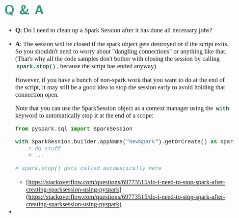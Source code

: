 <style>
body {
  font-family: "Gentium Basic", Cardo , "Linux Libertine o", "Palatino Linotype", Cambria, serif;
  font-size: 130% !important;
}
code {
	padding: 0 .25em;
	
	white-space: pre;
	font-family: "Tlwg mono", Consolas, "Liberation Mono", Menlo, Courier, monospace;
	
	background-color: #ECFFFA;
	//border: 1px solid #ccc;
	//border-radius: 3px;
}

kbd {
	display: inline-block;
	padding: 3px 5px;
	font-family: "Tlwg mono", Consolas, "Liberation Mono", Menlo, Courier, monospace;
	line-height: 10px;
	color: #555;
	vertical-align: middle;
	background-color: #ECFFFA;
	border: solid 1px #ccc;
	border-bottom-color: #bbb;
	border-radius: 3px;
	box-shadow: inset 0 -1px 0 #bbb;
}

h1,h2,h3,h4,h5 {
  color: #269B7D; 
  font-family: "fira sans", "Latin Modern Sans", Calibri, "Trebuchet MS", sans-serif;
}

</style>

# Q & A
- **Q**: Do I need to clean up a Spark Session after it has done all necessary jobs?
- **A**: The session will be closed if the spark object gets destroyed or if the script exits. So you shouldn't need to 
  worry about "dangling connections" or anything like that.
  (That's why all the code samples don't bother with closing the session by calling `spark.stop()`, because the script 
  has ended anyway)

  However, if you have a bunch of non-spark work that you want to do at the end of the script, it may still be a good
  idea to stop the session early to avoid holding that connection open.

  Note that you can use the SparkSession object as a context manager using the `with` keyword to automatically stop it 
  at the end of a scope:

  ```python
  from pyspark.sql import SparkSession
  
  with SparkSession.builder.appName("NewSpark").getOrCreate() as spark:
      # do stuff
      # ...
  
  # spark.stop() gets called automatically here
  ```
  - [https://stackoverflow.com/questions/69773515/do-i-need-to-stop-spark-after-creating-sparksession-using-pyspark](https://stackoverflow.com/questions/69773515/do-i-need-to-stop-spark-after-creating-sparksession-using-pyspark)
- 